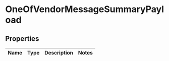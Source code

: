 # OneOfVendorMessageSummaryPayload

## Properties
Name | Type | Description | Notes
------------ | ------------- | ------------- | -------------
